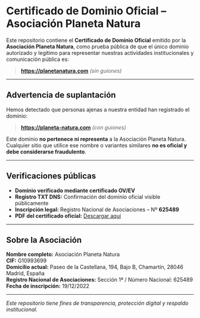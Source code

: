 # Certificado de Dominio Oficial – Asociación Planeta Natura

Este repositorio contiene el **Certificado de Dominio Oficial** emitido por la **Asociación Planeta Natura**, como prueba pública de que el único dominio autorizado y legítimo para representar nuestras actividades institucionales y comunicación pública es:

> **https://planetanatura.com** *(sin guiones)*

---

## Advertencia de suplantación

Hemos detectado que personas ajenas a nuestra entidad han registrado el dominio:

> **https://planeta-natura.com** *(con guiones)*

Este dominio **no pertenece ni representa** a la Asociación Planeta Natura. Cualquier sitio que utilice ese nombre o variantes similares **no es oficial y debe considerarse fraudulento**.

---

## Verificaciones públicas

- **Dominio verificado mediante certificado OV/EV**
- **Registro TXT DNS:** Confirmación del dominio oficial visible públicamente
- **Inscripción legal:** Registro Nacional de Asociaciones – Nº **625489**
- **PDF del certificado oficial:** [Descargar aquí](Certificado_Dominio_Oficial_Planeta_Natura_Advertencia_Dominio.pdf)

---

## Sobre la Asociación

**Nombre completo:** Asociación Planeta Natura  
**CIF:** G10993699  
**Domicilio actual:** Paseo de la Castellana, 194, Bajo B, Chamartín, 28046 Madrid, España  
**Registro Nacional de Asociaciones:** Sección 1ª / Número Nacional: 625489  
**Fecha de inscripción:** 19/12/2022

---

*Este repositorio tiene fines de transparencia, protección digital y respaldo institucional.*

